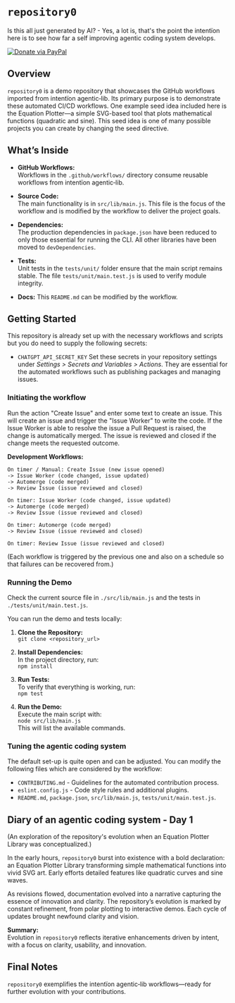 # `repository0`

Is this all just generated by AI? - Yes, a lot is, that's the point the intentïon here is to see how far a self improving agentic coding system develops.

[![Donate via PayPal](https://img.shields.io/badge/Donate-PayPal-blue.svg)](https://www.paypal.com/donate/?hosted_button_id=Y8PK8XP3EJLWG)

## Overview
`repository0` is a demo repository that showcases the GitHub workflows imported from intentïon agentic‑lib. Its primary purpose is to demonstrate these automated CI/CD workflows. One example seed idea included here is the Equation Plotter—a simple SVG-based tool that plots mathematical functions (quadratic and sine). This seed idea is one of many possible projects you can create by changing the seed directive.

## What’s Inside

- **GitHub Workflows:**  
  Workflows in the `.github/workflows/` directory consume reusable workflows from intentïon agentic‑lib.

- **Source Code:**  
  The main functionality is in `src/lib/main.js`. This file is the focus of the workflow and is modified by the workflow to deliver the project goals.

- **Dependencies:**  
  The production dependencies in `package.json` have been reduced to only those essential for running the CLI. All other libraries have been moved to `devDependencies`.

- **Tests:**  
  Unit tests in the `tests/unit/` folder ensure that the main script remains stable. The file `tests/unit/main.test.js` is used to verify module integrity.

- **Docs:**
  This `README.md` can be modified by the workflow.

## Getting Started

This repository is already set up with the necessary workflows and scripts but you do need to supply the following secrets:
- `CHATGPT_API_SECRET_KEY`
Set these secrets in your repository settings under *Settings > Secrets and Variables > Actions*. They are essential for the automated workflows such as publishing packages and managing issues.

### Initiating the workflow

Run the action "Create Issue" and enter some text to create an issue. This will create an issue and trigger the "Issue Worker" to write the code.
If the Issue Worker is able to resolve the issue a Pull Request is raised, the change is automatically merged.
The issue is reviewed and closed if the change meets the requested outcome.

**Development Workflows:**
```
On timer / Manual: Create Issue (new issue opened) 
-> Issue Worker (code changed, issue updated) 
-> Automerge (code merged)
-> Review Issue (issue reviewed and closed)

On timer: Issue Worker (code changed, issue updated) 
-> Automerge (code merged)
-> Review Issue (issue reviewed and closed)

On timer: Automerge (code merged)
-> Review Issue (issue reviewed and closed)

On timer: Review Issue (issue reviewed and closed)
```
(Each workflow is triggered by the previous one and also on a schedule so that failures can be recovered from.)

### Running the Demo

Check the current source file in `./src/lib/main.js` and the tests in `./tests/unit/main.test.js`.

You can run the demo and tests locally:

1. **Clone the Repository:**  
   `git clone <repository_url>`

2. **Install Dependencies:**  
   In the project directory, run:  
   `npm install`

3. **Run Tests:**  
   To verify that everything is working, run:  
   `npm test`

4. **Run the Demo:**  
   Execute the main script with:  
   `node src/lib/main.js`  
   This will list the available commands.

### Tuning the agentic coding system

The default set-up is quite open and can be adjusted. You can modify the following files which are considered by the workflow:
- `CONTRIBUTING.md` - Guidelines for the automated contribution process.
- `eslint.config.js` - Code style rules and additional plugins.
- `README.md`, `package.json`, `src/lib/main.js`, `tests/unit/main.test.js`.

## Diary of an agentic coding system - Day 1
(An exploration of the repository's evolution when an Equation Plotter Library was conceptualized.)

In the early hours, `repository0` burst into existence with a bold declaration: an Equation Plotter Library transforming simple mathematical functions into vivid SVG art. Early efforts detailed features like quadratic curves and sine waves.

As revisions flowed, documentation evolved into a narrative capturing the essence of innovation and clarity. The repository’s evolution is marked by constant refinement, from polar plotting to interactive demos. Each cycle of updates brought newfound clarity and vision.

**Summary:**  
Evolution in `repository0` reflects iterative enhancements driven by intent, with a focus on clarity, usability, and innovation.

## Final Notes
`repository0` exemplifies the intentïon agentic‑lib workflows—ready for further evolution with your contributions.
